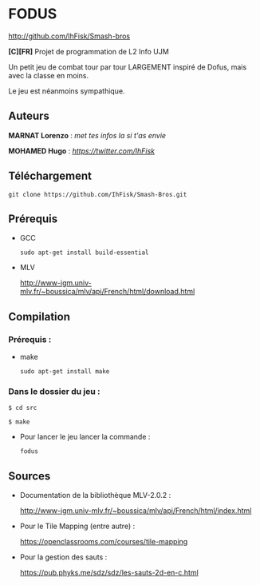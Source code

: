 # FODUS
http://github.com/IhFisk/Smash-bros

**[C][FR]** Projet de programmation de L2 Info UJM

Un petit jeu de combat tour par tour LARGEMENT inspiré de Dofus, mais avec la classe en moins.

Le jeu est néanmoins sympathique.

## Auteurs
**MARNAT Lorenzo** : *met tes infos la si t'as envie*

**MOHAMED Hugo** : *https://twitter.com/IhFisk*

## Téléchargement
`git clone https://github.com/IhFisk/Smash-Bros.git`

## Prérequis
- GCC

  `sudo apt-get install build-essential`

- MLV

  http://www-igm.univ-mlv.fr/~boussica/mlv/api/French/html/download.html

## Compilation

  ### Prérequis :
  - make
  
    `sudo apt-get install make`
  
  ### Dans le dossier du jeu :
    $ cd src
    
    $ make
    
  - Pour lancer le jeu lancer la commande :
    
    `fodus`
    

## Sources
- Documentation de la bibliothèque MLV-2.0.2 :

  http://www-igm.univ-mlv.fr/~boussica/mlv/api/French/html/index.html

- Pour le Tile Mapping (entre autre) :
  
  https://openclassrooms.com/courses/tile-mapping

- Pour la gestion des sauts :

  https://pub.phyks.me/sdz/sdz/les-sauts-2d-en-c.html
